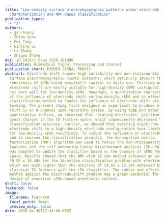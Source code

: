```yaml
---
title: "Low-density surface electromyographic patterns under electrode shift:
  Characterization and NMF-based classification"
publication_types:
  - "2"
authors:
  - gan-huang
  - Zhien Xian
  - Fei Tang
  - Linling Li
  - Li Zhang
  - Zhiguo Zhang
doi: 10.1016/j.bspc.2020.101890
publication: Biomedical Signal Processing and Control
publication_short: BIOMED SIGNAL PROCES
abstract: Electrode shift causes high variability and non-stationarity in
  surface electromyographic (sEMG) patterns, which seriously impairs the
  robustness of sEMG-based prosthetic control in daily use. Existing methods for
  electrode shift are mostly suitable for high-density sEMG configuration and do
  not work well for low-density sEMG. Nowadays, a quantitative characterization
  of the influence of electrode shift on low-density sEMG and an effective
  classification method to handle the influence of electrode shift are still
  lacking. The present study first designed an experiment to produce electrode
  shift in an 8-channel sEMG recording system. By using tSNE and other
  quantitative indices, we observed that rotating electrodes’ position led to
  great changes in the TD feature space, which subsequently decreased the
  classification accuracy. Further, we showed that existing algorithms against
  electrode shift in a high-density electrode configuration have limited effect
  for low-density sEMG recordings. To combat the influence of electrode shift
  and to improve the classification accuracy, the nonnegative matrix
  factorization (NMF) algorithm was used to reduce the non-stationarity of sEMG
  features and the self-enhancing linear discriminant analysis (SE-LDA) method
  was adopted to update the classifier based on the changes of sEMG features
  space. Results showed that the NMF with SE-LDA method achieved an accuracy of
  70.58 ± 18.08% for the 10-motion classification problem with electrode shift,
  which was much higher than the accuracy of 54.84 ± 12.24% achieved by the
  classical TD features with the LDA classifier. The robust and effective new
  method against the electrode-shift problem has a great potential for the
  design of practical sEMG-based prosthetic control.
draft: false
featured: false
image:
  filename: featured
  focal_point: Smart
  preview_only: false
date: 2020-04-30T17:43:00.000Z
---
```

